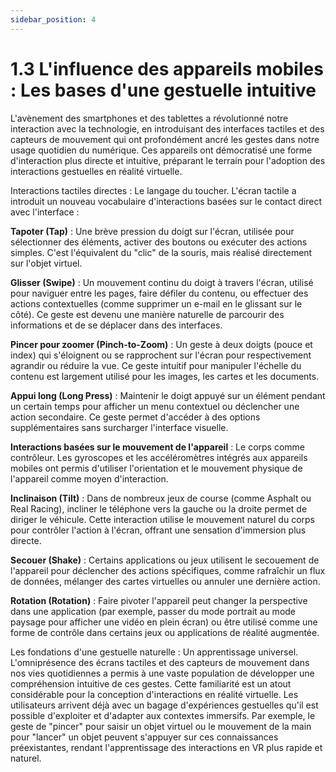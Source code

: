 ```yaml
---
sidebar_position: 4
---
```


# 1.3 L'influence des appareils mobiles : Les bases d'une gestuelle intuitive

L'avènement des smartphones et des tablettes a révolutionné notre interaction avec la technologie, en introduisant des interfaces tactiles et des capteurs de mouvement qui ont profondément ancré les gestes dans notre usage quotidien du numérique. Ces appareils ont démocratisé une forme d'interaction plus directe et intuitive, préparant le terrain pour l'adoption des interactions gestuelles en réalité virtuelle.

Interactions tactiles directes : Le langage du toucher. L'écran tactile a introduit un nouveau vocabulaire d'interactions basées sur le contact direct avec l'interface :

**Tapoter (Tap)** : Une brève pression du doigt sur l'écran, utilisée pour sélectionner des éléments, activer des boutons ou exécuter des actions simples. C'est l'équivalent du "clic" de la souris, mais réalisé directement sur l'objet virtuel.

**Glisser (Swipe)** : Un mouvement continu du doigt à travers l'écran, utilisé pour naviguer entre les pages, faire défiler du contenu, ou effectuer des actions contextuelles (comme supprimer un e-mail en le glissant sur le côté). Ce geste est devenu une manière naturelle de parcourir des informations et de se déplacer dans des interfaces.

**Pincer pour zoomer (Pinch-to-Zoom)** : Un geste à deux doigts (pouce et index) qui s'éloignent ou se rapprochent sur l'écran pour respectivement agrandir ou réduire la vue. Ce geste intuitif pour manipuler l'échelle du contenu est largement utilisé pour les images, les cartes et les documents.

**Appui long (Long Press)** : Maintenir le doigt appuyé sur un élément pendant un certain temps pour afficher un menu contextuel ou déclencher une action secondaire. Ce geste permet d'accéder à des options supplémentaires sans surcharger l'interface visuelle.

**Interactions basées sur le mouvement de l'appareil** : Le corps comme contrôleur. Les gyroscopes et les accéléromètres intégrés aux appareils mobiles ont permis d'utiliser l'orientation et le mouvement physique de l'appareil comme moyen d'interaction.

**Inclinaison (Tilt)** : Dans de nombreux jeux de course (comme Asphalt ou Real Racing), incliner le téléphone vers la gauche ou la droite permet de diriger le véhicule. Cette interaction utilise le mouvement naturel du corps pour contrôler l'action à l'écran, offrant une sensation d'immersion plus directe.

**Secouer (Shake)** : Certains applications ou jeux utilisent le secouement de l'appareil pour déclencher des actions spécifiques, comme rafraîchir un flux de données, mélanger des cartes virtuelles ou annuler une dernière action.

**Rotation (Rotation)** : Faire pivoter l'appareil peut changer la perspective dans une application (par exemple, passer du mode portrait au mode paysage pour afficher une vidéo en plein écran) ou être utilisé comme une forme de contrôle dans certains jeux ou applications de réalité augmentée.

Les fondations d'une gestuelle naturelle : Un apprentissage universel. L'omniprésence des écrans tactiles et des capteurs de mouvement dans nos vies quotidiennes a permis à une vaste population de développer une compréhension intuitive de ces gestes. Cette familiarité est un atout considérable pour la conception d'interactions en réalité virtuelle. Les utilisateurs arrivent déjà avec un bagage d'expériences gestuelles qu'il est possible d'exploiter et d'adapter aux contextes immersifs. Par exemple, le geste de "pincer" pour saisir un objet virtuel ou le mouvement de la main pour "lancer" un objet peuvent s'appuyer sur ces connaissances préexistantes, rendant l'apprentissage des interactions en VR plus rapide et naturel.

